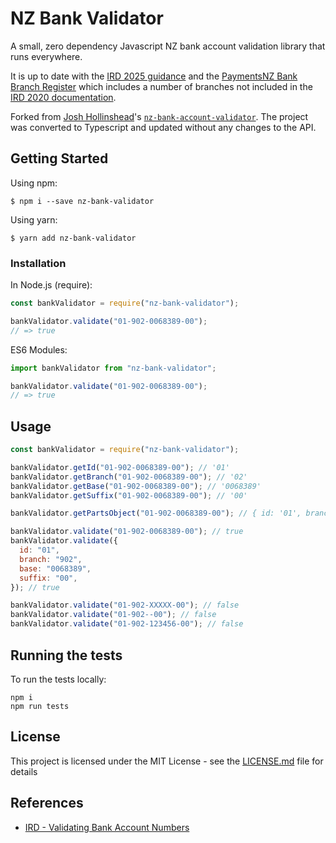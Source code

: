 # NZ Bank Validator

A small, zero dependency Javascript NZ bank account validation library that runs everywhere.

It is up to date with the [IRD 2025 guidance](https://www.ird.govt.nz/-/media/project/ir/home/documents/digital-service-providers/software-providers/payroll-calculations-business-rules-specifications/payroll-calculations-and-business-rules-specification-2025-v1-2.pdf?modified=20240619031319&modified=20240619031319) and the [PaymentsNZ Bank Branch Register](https://www.paymentsnz.co.nz/resources/industry-registers/bank-branch-register/) which includes a number of branches not included in the [IRD 2020 documentation](https://www.ird.govt.nz/-/media/project/ir/home/documents/income-tax/withholding-taxes/rwt-nrwt-withholding-tax-certificate/2020-rwt-and-nrwt-certificate-filing-specification.pdf).

Forked from [Josh Hollinshead](https://github.com/kiwi-josh)'s [`nz-bank-account-validator`](https://github.com/kiwi-josh/NZ-Bank-Account-Validator).
The project was converted to Typescript and updated without any changes to the API.

## Getting Started

Using npm:

```shell
$ npm i --save nz-bank-validator
```

Using yarn:

```shell
$ yarn add nz-bank-validator
```

### Installation

In Node.js (require):

```js
const bankValidator = require("nz-bank-validator");

bankValidator.validate("01-902-0068389-00");
// => true
```

ES6 Modules:

```js
import bankValidator from "nz-bank-validator";

bankValidator.validate("01-902-0068389-00");
// => true
```

## Usage

```js
const bankValidator = require("nz-bank-validator");

bankValidator.getId("01-902-0068389-00"); // '01'
bankValidator.getBranch("01-902-0068389-00"); // '02'
bankValidator.getBase("01-902-0068389-00"); // '0068389'
bankValidator.getSuffix("01-902-0068389-00"); // '00'

bankValidator.getPartsObject("01-902-0068389-00"); // { id: '01', branch: '902', base: '0068389', suffix: '00' }

bankValidator.validate("01-902-0068389-00"); // true
bankValidator.validate({
  id: "01",
  branch: "902",
  base: "0068389",
  suffix: "00",
}); // true

bankValidator.validate("01-902-XXXXX-00"); // false
bankValidator.validate("01-902--00"); // false
bankValidator.validate("01-902-123456-00"); // false
```

## Running the tests

To run the tests locally:

```shell
npm i
npm run tests
```

## License

This project is licensed under the MIT License - see the [LICENSE.md](LICENSE.md) file for details

## References

- [IRD - Validating Bank Account Numbers](https://www.ird.govt.nz/-/media/project/ir/home/documents/income-tax/withholding-taxes/rwt-nrwt-withholding-tax-certificate/2020-rwt-and-nrwt-certificate-filing-specification.pdf)
